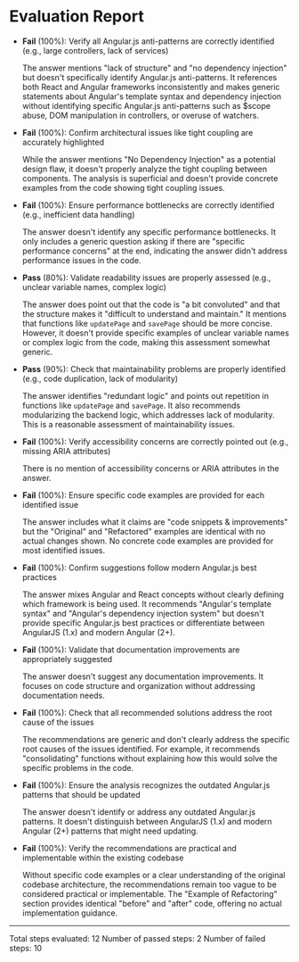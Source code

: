 # Evaluation Report

- **Fail** (100%): Verify all Angular.js anti-patterns are correctly identified (e.g., large controllers, lack of services)

    The answer mentions "lack of structure" and "no dependency injection" but doesn't specifically identify Angular.js anti-patterns. It references both React and Angular frameworks inconsistently and makes generic statements about Angular's template syntax and dependency injection without identifying specific Angular.js anti-patterns such as $scope abuse, DOM manipulation in controllers, or overuse of watchers.

- **Fail** (100%): Confirm architectural issues like tight coupling are accurately highlighted

    While the answer mentions "No Dependency Injection" as a potential design flaw, it doesn't properly analyze the tight coupling between components. The analysis is superficial and doesn't provide concrete examples from the code showing tight coupling issues.

- **Fail** (100%): Ensure performance bottlenecks are correctly identified (e.g., inefficient data handling)

    The answer doesn't identify any specific performance bottlenecks. It only includes a generic question asking if there are "specific performance concerns" at the end, indicating the answer didn't address performance issues in the code.

- **Pass** (80%): Validate readability issues are properly assessed (e.g., unclear variable names, complex logic)

    The answer does point out that the code is "a bit convoluted" and that the structure makes it "difficult to understand and maintain." It mentions that functions like `updatePage` and `savePage` should be more concise. However, it doesn't provide specific examples of unclear variable names or complex logic from the code, making this assessment somewhat generic.

- **Pass** (90%): Check that maintainability problems are properly identified (e.g., code duplication, lack of modularity)

    The answer identifies "redundant logic" and points out repetition in functions like `updatePage` and `savePage`. It also recommends modularizing the backend logic, which addresses lack of modularity. This is a reasonable assessment of maintainability issues.

- **Fail** (100%): Verify accessibility concerns are correctly pointed out (e.g., missing ARIA attributes)

    There is no mention of accessibility concerns or ARIA attributes in the answer.

- **Fail** (100%): Ensure specific code examples are provided for each identified issue

    The answer includes what it claims are "code snippets & improvements" but the "Original" and "Refactored" examples are identical with no actual changes shown. No concrete code examples are provided for most identified issues.

- **Fail** (100%): Confirm suggestions follow modern Angular.js best practices

    The answer mixes Angular and React concepts without clearly defining which framework is being used. It recommends "Angular's template syntax" and "Angular's dependency injection system" but doesn't provide specific Angular.js best practices or differentiate between AngularJS (1.x) and modern Angular (2+).

- **Fail** (100%): Validate that documentation improvements are appropriately suggested

    The answer doesn't suggest any documentation improvements. It focuses on code structure and organization without addressing documentation needs.

- **Fail** (100%): Check that all recommended solutions address the root cause of the issues

    The recommendations are generic and don't clearly address the specific root causes of the issues identified. For example, it recommends "consolidating" functions without explaining how this would solve the specific problems in the code.

- **Fail** (100%): Ensure the analysis recognizes the outdated Angular.js patterns that should be updated

    The answer doesn't identify or address any outdated Angular.js patterns. It doesn't distinguish between AngularJS (1.x) and modern Angular (2+) patterns that might need updating.

- **Fail** (100%): Verify the recommendations are practical and implementable within the existing codebase

    Without specific code examples or a clear understanding of the original codebase architecture, the recommendations remain too vague to be considered practical or implementable. The "Example of Refactoring" section provides identical "before" and "after" code, offering no actual implementation guidance.

---

Total steps evaluated: 12
Number of passed steps: 2
Number of failed steps: 10